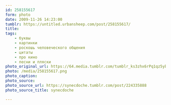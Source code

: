 ```yaml
---
id: 258155617
form: photo
date: 2009-11-26 14:23:00
tumblr: https://untitled.urbansheep.com/post/258155617/
title:
tags:
    - буквы
    - картинки
    - роскошь человеческого общения
    - цитаты
    - про кино
    - песни и пляски
photo_original_url: https://64.media.tumblr.com/tumblr_ks3zhx6rPq1qz5yb4o1_640.png
photo: /media/258155617.png
photo_caption: 
photo_source:
photo_source_url: https://synecdoche.tumblr.com/post/224335888
photo_source_title: synecdoche

---
```


